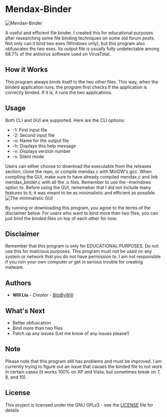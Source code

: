 # Mendax-Binder
![Mendax-Binder](https://s14.postimg.org/ynx423o9d/mendax_logo.png)


A useful and efficient file binder.  I created this for educational purposes after researching some file binding techniques on some old forum posts.
Not only can it bind two exes (Windows only), but this program also obfuscates ths two exes.  Its output file is usually fully undetectable among 68.7% of the antivirus software used on VirusTotal.

## How it Works
This program always binds itself to the two other files.  This way, when the binded application runs, the program first checks if the application is correctly binded.  If it is, it runs the two applications.

## Usage
Both CLI and GUI are supported.  Here are the CLI options:
 * -1: First input file
 * -2: Second input file
 * -o: Name for the output file
 * -h: Displays this help message
 * -v: Displays version number
 * -s: Silent mode
 
 Users can either choose to download the executable from the releases section, clone the repo, or compile mendax.c with MinGW's gcc.
 When compiling the GUI, make sure to have already compiled mendax.c and link mendax_binder.c with all the .o files.  Remember to use the -mwindows option to. Before using the GUI, rememeber that I did not include many features to it; it was meant to be as minimalistic and efficient as possible. 
![The minimalistic GUI](https://s31.postimg.org/fncy7kjx7/mendax.png)

By running or downloading this program, you agree to the terms of the disclaimer below.
For users who want to bind more than two files, you can just bind the binded files on top of each other for now.

## Disclaimer
Remember that this program is only for EDUCATIONAL PURPOSES.  Do not use this for malicious purposes.  This program must not be used on any system or network that you do not have permission to. I am not responsible if you ruin your own computer or get in serious trouble for creating malware.
 
 ## Authors
* **Will Liu** - *Creator* - [BitsByWill](https://github.com/BitsByWill)

## What's Next
* Better obfuscation
* Bind more than two files
* Patch up any issues (Let me know of any issues please!)

## Note
Please note that this program still has problems and must be improved.  I am currently trying to figure out an issue that causes the binded file to not work in certain cases (it works 100% on XP and Vista, but sometimes break on 7, 8, and 10).

## License
This project is licensed under the GNU GPLv3 - see the [LICENSE](LICENSE) file for details
